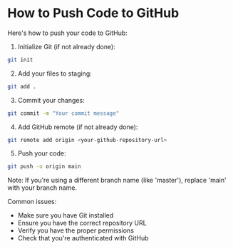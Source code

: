 # How to Push Code to GitHub

Here's how to push your code to GitHub:

1. Initialize Git (if not already done):
```bash
git init
```

2. Add your files to staging:
```bash
git add .
```

3. Commit your changes:
```bash
git commit -m "Your commit message"
```

4. Add GitHub remote (if not already done):
```bash
git remote add origin <your-github-repository-url>
```

5. Push your code:
```bash
git push -u origin main
```

Note: If you're using a different branch name (like 'master'), replace 'main' with your branch name.

Common issues:
- Make sure you have Git installed
- Ensure you have the correct repository URL
- Verify you have the proper permissions
- Check that you're authenticated with GitHub
